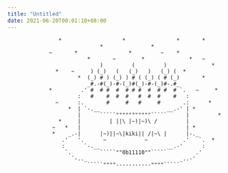 ```yaml
---
title: "Untitled"
date: 2021-06-20T00:01:10+08:00
---
```


                                   
                                   
                                   
                                   
                                   
                                   



```
                *                   *                *       *
                             *               *
             ~       *                *         ~    *
                         *       ~        *              *   ~
                             )         (         )              *
               *    ~     ) (_)   (   (_)   )   (_) (  *
                      *  (_) # ) (_) ) # ( (_) ( # (_)       *
                         _#.-#(_)-#-(_)#(_)-#-(_)#-.#_
             *         .' #  # #  #  # # #  #  # #  # `.   ~     *
                      :   #    #  #  #   #  #  #    #   :
               ~      :.       #     #   #     #       .:      *
                   *  | `-.__                     __.-' | *
                      |      `````"""""""""""`````      |         *
                *     |         | ||\ |~)|~)\ /         |
              ~   *   |                                 | *
              *    _.-|      |~)||~\|kiki|| /|~\ |      |-._
                 .'   '.      ~            ~           .'   `.  *
                 :      `-.__                     __.-'      :
                  `.         `````""0b11110""`````         .'
                    `-.._                             _..-'
                         `````""""-----------""""`````
```